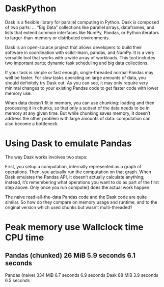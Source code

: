 # DaskPython

Dask is a flexible library for parallel computing in Python. Dask is composed of two parts: ... “Big Data” collections like parallel arrays, dataframes, and lists that extend common interfaces like NumPy, Pandas, or Python iterators to larger-than-memory or distributed environments.

Dask is an open-source project that allows developers to build their software in coordination with scikit-learn, pandas, and NumPy. It is a very versatile tool that works with a wide array of workloads. This tool includes two important parts; dynamic task scheduling and big data collections.

If your task is simple or fast enough, single-threaded normal Pandas may well be faster. For slow tasks operating on large amounts of data, you should definitely try Dask out. As you can see, it may only require very minimal changes to your existing Pandas code to get faster code with lower memory use.

When data doesn’t fit in memory, you can use chunking: loading and then processing it in chunks, so that only a subset of the data needs to be in memory at any given time. But while chunking saves memory, it doesn’t address the other problem with large amounts of data: computation can also become a bottleneck.

# Using Dask to emulate Pandas
The way Dask works involves two steps:

First, you setup a computation, internally represented as a graph of operations.
Then, you actually run the computation on that graph.
When Dask emulates the Pandas API, it doesn’t actually calculate anything; instead, it’s remembering what operations you want to do as part of the first step above. Only once you run compute() does the actual work happen.



The naive read-all-the-data Pandas code and the Dask code are quite similar. So how do they compare on memory usage and runtime, and to the original version which used chunks but wasn’t multi-threaded?

# Peak memory use	Wallclock time	CPU time

  ## Pandas (chunked)	26 MiB	5.9 seconds	6.1 seconds
  Pandas (naive)	334 MiB	6.7 seconds	6.9 seconds
  Dask	88 MiB	3.9 seconds	6.5 seconds

